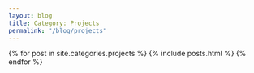 ```yaml
---
layout: blog
title: Category: Projects
permalink: "/blog/projects"
---
```


{% for post in site.categories.projects %}
{% include posts.html %}
{% endfor %}
